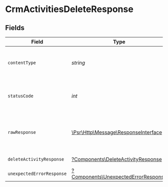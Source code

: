 # CrmActivitiesDeleteResponse


## Fields

| Field                                                                                                        | Type                                                                                                         | Required                                                                                                     | Description                                                                                                  |
| ------------------------------------------------------------------------------------------------------------ | ------------------------------------------------------------------------------------------------------------ | ------------------------------------------------------------------------------------------------------------ | ------------------------------------------------------------------------------------------------------------ |
| `contentType`                                                                                                | *string*                                                                                                     | :heavy_check_mark:                                                                                           | HTTP response content type for this operation                                                                |
| `statusCode`                                                                                                 | *int*                                                                                                        | :heavy_check_mark:                                                                                           | HTTP response status code for this operation                                                                 |
| `rawResponse`                                                                                                | [\Psr\Http\Message\ResponseInterface](https://www.php-fig.org/psr/psr-7/#33-psrhttpmessageresponseinterface) | :heavy_check_mark:                                                                                           | Raw HTTP response; suitable for custom response parsing                                                      |
| `deleteActivityResponse`                                                                                     | [?Components\DeleteActivityResponse](../../Models/Components/DeleteActivityResponse.md)                      | :heavy_minus_sign:                                                                                           | Activity deleted                                                                                             |
| `unexpectedErrorResponse`                                                                                    | [?Components\UnexpectedErrorResponse](../../Models/Components/UnexpectedErrorResponse.md)                    | :heavy_minus_sign:                                                                                           | Unexpected error                                                                                             |